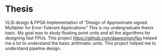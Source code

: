 # Thesis
VLSI design & FPGA Implementation of “Design of Approximate signed Multiplier for Error-Tolerant Applications"
This is my undergraduate thesis topic. My goal was to study floating point units and all the algorithms for designing fast FPUs. This project https://github.com/dawsonjon/fpu helped me a lot to understand the basic arithmatic units. 
This project helped me to understand pipeline design. 

